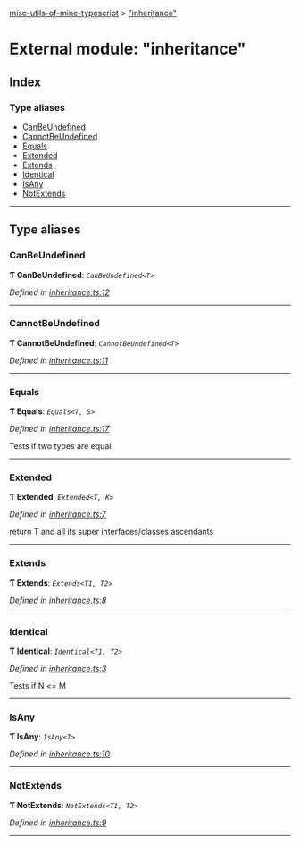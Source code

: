 [misc-utils-of-mine-typescript](../README.md) > ["inheritance"](../modules/_inheritance_.md)

# External module: "inheritance"

## Index

### Type aliases

* [CanBeUndefined](_inheritance_.md#canbeundefined)
* [CannotBeUndefined](_inheritance_.md#cannotbeundefined)
* [Equals](_inheritance_.md#equals)
* [Extended](_inheritance_.md#extended)
* [Extends](_inheritance_.md#extends)
* [Identical](_inheritance_.md#identical)
* [IsAny](_inheritance_.md#isany)
* [NotExtends](_inheritance_.md#notextends)

---

## Type aliases

<a id="canbeundefined"></a>

###  CanBeUndefined

**Ƭ CanBeUndefined**: *`CanBeUndefined<T>`*

*Defined in [inheritance.ts:12](https://github.com/cancerberoSgx/misc-utils-of-mine/blob/bc56d86/misc-utils-of-mine-typescript/src/inheritance.ts#L12)*

___
<a id="cannotbeundefined"></a>

###  CannotBeUndefined

**Ƭ CannotBeUndefined**: *`CannotBeUndefined<T>`*

*Defined in [inheritance.ts:11](https://github.com/cancerberoSgx/misc-utils-of-mine/blob/bc56d86/misc-utils-of-mine-typescript/src/inheritance.ts#L11)*

___
<a id="equals"></a>

###  Equals

**Ƭ Equals**: *`Equals<T, S>`*

*Defined in [inheritance.ts:17](https://github.com/cancerberoSgx/misc-utils-of-mine/blob/bc56d86/misc-utils-of-mine-typescript/src/inheritance.ts#L17)*

Tests if two types are equal

___
<a id="extended"></a>

###  Extended

**Ƭ Extended**: *`Extended<T, K>`*

*Defined in [inheritance.ts:7](https://github.com/cancerberoSgx/misc-utils-of-mine/blob/bc56d86/misc-utils-of-mine-typescript/src/inheritance.ts#L7)*

return T and all its super interfaces/classes ascendants

___
<a id="extends"></a>

###  Extends

**Ƭ Extends**: *`Extends<T1, T2>`*

*Defined in [inheritance.ts:8](https://github.com/cancerberoSgx/misc-utils-of-mine/blob/bc56d86/misc-utils-of-mine-typescript/src/inheritance.ts#L8)*

___
<a id="identical"></a>

###  Identical

**Ƭ Identical**: *`Identical<T1, T2>`*

*Defined in [inheritance.ts:3](https://github.com/cancerberoSgx/misc-utils-of-mine/blob/bc56d86/misc-utils-of-mine-typescript/src/inheritance.ts#L3)*

Tests if N <= M

___
<a id="isany"></a>

###  IsAny

**Ƭ IsAny**: *`IsAny<T>`*

*Defined in [inheritance.ts:10](https://github.com/cancerberoSgx/misc-utils-of-mine/blob/bc56d86/misc-utils-of-mine-typescript/src/inheritance.ts#L10)*

___
<a id="notextends"></a>

###  NotExtends

**Ƭ NotExtends**: *`NotExtends<T1, T2>`*

*Defined in [inheritance.ts:9](https://github.com/cancerberoSgx/misc-utils-of-mine/blob/bc56d86/misc-utils-of-mine-typescript/src/inheritance.ts#L9)*

___

